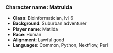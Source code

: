 ### Character name: Matrulda

- **Class**: Bioinformatician, lvl 6
- **Background**: Suburban adventurer
- **Player name**: Matilda
- **Race**: Human
- **Alignment**: Lawful good
- **Languages**: Common, Python, Nextflow, Perl 
